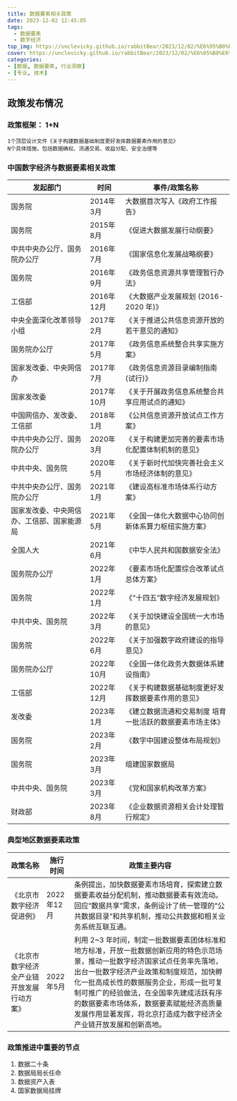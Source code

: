 ```yaml
---
title: 数据要素相关政策
date: 2023-12-02 12:45:05
tags:
  - 数据要素
  - 数字经济
top_img: https://unclevicky.github.io/rabbitBear/2023/12/02/%E6%95%B0%E6%8D%AE%E8%A6%81%E7%B4%A0%E7%9B%B8%E5%85%B3%E6%94%BF%E7%AD%96/%E5%9B%BD%E5%AE%B6%E6%95%B0%E6%8D%AE%E5%B1%80.jpg
cover: https://unclevicky.github.io/rabbitBear/2023/12/02/%E6%95%B0%E6%8D%AE%E8%A6%81%E7%B4%A0%E7%9B%B8%E5%85%B3%E6%94%BF%E7%AD%96/%E5%9B%BD%E5%AE%B6%E6%95%B0%E6%8D%AE%E5%B1%80.jpg
categories:
- [数据, 数据要素, 行业洞察]
- [专业, 技术]
---
```


## 政策发布情况
### **政策框架：** 1+N
	1个顶层设计文件《关于构建数据基础制度更好发挥数据要素作用的意见》
	N个具体措施，包括数据确权、流通交易、收益分配、安全治理等

### 中国数字经济与数据要素相关政策
| 发起部门                                   | 时间       | 事件/政策名称                                             |
| ------------------------------------------ | ---------- | --------------------------------------------------------- |
| 国务院                                     | 2014年3月  | 大数据首次写入《政府工作报告》                            |
| 国务院                                     | 2015年8月  | 《促进大数据发展行动纲要》                                |
| 中共中央办公厅、国务院办公厅               | 2016年7月  | 《国家信息化发展战略纲要》                                |
| 国务院                                     | 2016年9月  | 《政务信息资源共享管理暂行办法》                          |
| 工信部                                     | 2016年12月 | 《大数据产业发展规划 (2016-2020 年)》                     |
| 中央全面深化改革领导小组                   | 2017年2月  | 《关于推进公共信息资源开放的若干意见的通知》              |
| 国务院办公厅                               | 2017年5月  | 《政务信息系统整合共享实施方案》                          |
| 国家发改委、中央网信办                     | 2017年7月  | 《政务信息资源目录编制指南 (试行)》                       |
| 国家发改委                                 | 2017年10月 | 《关于开展政务信息系统整合共享应用试点的通知》            |
| 中国网信办、发改委、工信部                 | 2018年1月  | 《公共信息资源开放试点工作方案》                          |
| 中共中央办公厅、国务院办公厅               | 2020年3月  | 《关于构建更加完善的要素市场化配置体制机制的意见》        |
| 中共中央、国务院                           | 2020年5月  | 《关于新时代加快完善社会主义市场经济体制的意见》          |
| 中共中央办公厅、国务院办公厅               | 2021年1月  | 《建设高标准市场体系行动方案》                            |
| 国家发改委、中央网信办、工信部、国家能源局 | 2021年5月 | 《全国一体化大数据中心协同创新体系算力枢纽实施方案》      |
| 全国人大                                   | 2021年6月  | 《中华人民共和国数据安全法》                              |
| 国务院办公厅                               | 2022年1月  | 《要素市场化配置综合改革试点总体方案》                    |
| 国务院                                     | 2022年1月  | 《“十四五”数字经济发展规划》                              |
| 中共中央、国务院                           | 2022年3月  | 《关于加快建设全国统一大市场的意见》                      |
| 国务院                                     | 2022年6月  | 《关于加强数字政府建设的指导意见》                        |
| 国务院办公厅                               | 2022年10月 | 《全国一体化政务大数据体系建设指南》                      |
| 工信部                                     | 2022年12月 | 《关于构建数据基础制度更好发挥数据要素作用的意见》        |
| 发改委                                     | 2023年1月  | 《建立数据流通和交易制度 培育一批活跃的数据要素市场主体》 |
| 国务院                                     | 2023年2月  | 《数字中国建设整体布局规划》                              |
| 国务院                                     | 2023年3月  | 组建国家数据局 |
| 中共中央、国务院                           | 2023年3月  | 《党和国家机构改革方案》|
| 财政部                                     | 2023年8月  | 《企业数据资源相关会计处理暂行规定》 |

### 典型地区数据要素政策

| 政策名称                                   | 施行时间   | 政策主要内容                                                                                                                                                                               |
| ------------------------------------------ | ---------- | ------------------------------------------------------------------------------------------------------------------------------------------------------------------------------------------ |
| 《北京市数字经济促进例》                   | 2022年12月 | 条例提出，加快数据要素市场培育，探索建立数据要素收益分配机制，推动数据要素有效流动。回应“数据共享”需求，条例设计了统一管理的“公共数据目录”和共享机制，推动公共数据和相关业务系统互联互通。 |
| 《北京市数字经济全产业链开放发展行动方案》 | 2022年5月  | 利用 2~3 年时间，制定一批数据要素团体标准和地方标准，开放一批数据创新应用的特色示范场景，推动一批数字经济国家试点任务率先落地，出台一批数字经济产业政策和制度规范，加快孵化一批高成长性的数据服务企业，形成一批可复制可推广的经验做法，在全国率先建成活跃有序的数据要素市场体系，数据要素赋能经济高质量发展作用显著发挥，将北京打造成为数字经济全产业链开放发展和创新高地。|
### 政策推进中重要的节点
1. 数据二十条
2. 数据局局长任命
3. 数据资产入表
4. 国家数据局挂牌
